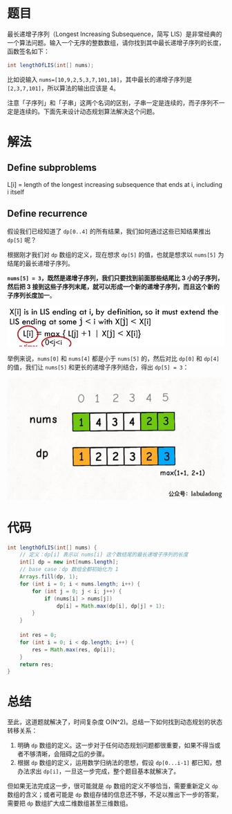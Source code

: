 # 题目

最长递增子序列（Longest Increasing Subsequence，简写 LIS）是非常经典的一个算法问题。输入一个无序的整数数组，请你找到其中最长递增子序列的长度，函数签名如下：

```java
int lengthOfLIS(int[] nums);
```

比如说输入 `nums=[10,9,2,5,3,7,101,18]`，其中最长的递增子序列是 `[2,3,7,101]`，所以算法的输出应该是 4。

注意「子序列」和「子串」这两个名词的区别，子串一定是连续的，而子序列不一定是连续的。下面先来设计动态规划算法解决这个问题。

# 解法

## Define subproblems

L[i] = length of the longest increasing subsequence that ends at i, including i itself

## Define recurrence

假设我们已经知道了 `dp[0..4]` 的所有结果，我们如何通过这些已知结果推出 `dp[5]` 呢？

根据刚才我们对 `dp` 数组的定义，现在想求 `dp[5]` 的值，也就是想求以 `nums[5]` 为结尾的最长递增子序列。

**`nums[5] = 3`，既然是递增子序列，我们只要找到前面那些结尾比 3 小的子序列，然后把 3 接到这些子序列末尾，就可以形成一个新的递增子序列，而且这个新的子序列长度加一**。

![image-20220324160340274](最长递增子序列.assets/image-20220324160340274.png)

举例来说，`nums[0]` 和 `nums[4]` 都是小于 `nums[5]` 的，然后对比 `dp[0]` 和 `dp[4]` 的值，我们让 `nums[5]` 和更长的递增子序列结合，得出 `dp[5] = 3`：

![img](最长递增子序列.assets/7.jpeg)

# 代码

```java
int lengthOfLIS(int[] nums) {
    // 定义：dp[i] 表示以 nums[i] 这个数结尾的最长递增子序列的长度
    int[] dp = new int[nums.length];
    // base case：dp 数组全都初始化为 1
    Arrays.fill(dp, 1);
    for (int i = 0; i < nums.length; i++) {
        for (int j = 0; j < i; j++) {
            if (nums[i] > nums[j]) 
                dp[i] = Math.max(dp[i], dp[j] + 1);
        }
    }
    
    int res = 0;
    for (int i = 0; i < dp.length; i++) {
        res = Math.max(res, dp[i]);
    }
    return res;
}
```

# 总结

至此，这道题就解决了，时间复杂度 O(N^2)。总结一下如何找到动态规划的状态转移关系：

1.   明确 `dp` 数组的定义。这一步对于任何动态规划问题都很重要，如果不得当或者不够清晰，会阻碍之后的步骤。
2.   根据 `dp` 数组的定义，运用数学归纳法的思想，假设 `dp[0...i-1]` 都已知，想办法求出 `dp[i]`，一旦这一步完成，整个题目基本就解决了。

但如果无法完成这一步，很可能就是 `dp` 数组的定义不够恰当，需要重新定义 `dp` 数组的含义；或者可能是 `dp` 数组存储的信息还不够，不足以推出下一步的答案，需要把 `dp` 数组扩大成二维数组甚至三维数组。

